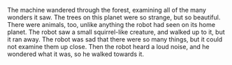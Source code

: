The machine wandered through the forest, examining all of the many wonders it saw.
The trees on this planet were so strange, but so beautiful.
There were animals, too, unlike anything the robot had seen on its home planet.
The robot saw a small squirrel-like creature, and walked up to it, but it ran away.
The robot was sad that there were so many things, but it could not examine them up close.
Then the robot heard a loud noise, and he wondered what it was, so he walked towards it.
